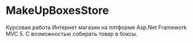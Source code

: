 # MakeUpBoxesStore
Курсовая работа
Интернет магазин на плтформе Asp.Net Framework MVC 5. С возможностью собирать товар в боксы. 
